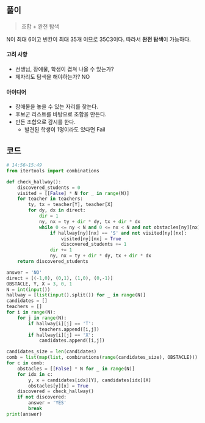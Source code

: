 ## 풀이

> 조합 + 완전 탐색

N이 최대 6이고 빈칸이 최대 35개 이므로 35C3이다. 따라서 **완전 탐색**이 가능하다.



#### 고려 사항

- 선생님, 장애물, 학생이 겹쳐 나올 수 있는가?
- 제자리도 탐색을 해야하는가? NO



#### 아이디어

- 장애물을 놓을 수 있는 자리를 찾는다.
- 후보군 리스트를 바탕으로 조합을 만든다.
- 만든 조합으로 감시를 한다.
  - 발견된 학생이 1명이라도 있다면 Fail



## 코드

```python
# 14:56~15:49
from itertools import combinations

def check_hallway():
    discovered_students = 0
    visited = [[False] * N for _ in range(N)]
    for teacher in teachers:
        ty, tx = teacher[Y], teacher[X]
        for dy, dx in direct:
            dir = 1
            ny, nx = ty + dir * dy, tx + dir * dx
            while 0 <= ny < N and 0 <= nx < N and not obstacles[ny][nx]:
                if hallway[ny][nx] == 'S' and not visited[ny][nx]:
                    visited[ny][nx] = True
                    discovered_students += 1
                dir += 1
                ny, nx = ty + dir * dy, tx + dir * dx
    return discovered_students

answer = 'NO'
direct = [(-1,0), (0,1), (1,0), (0,-1)]
OBSTACLE, Y, X = 3, 0, 1
N = int(input())
hallway = [list(input().split()) for _ in range(N)]
candidates = []
teachers = []
for i in range(N):
    for j in range(N):
        if hallway[i][j] == 'T':
            teachers.append([i,j])
        if hallway[i][j] == 'X':
            candidates.append([i,j])

candidates_size = len(candidates)
comb = list(map(list, combinations(range(candidates_size), OBSTACLE)))
for c in comb:
    obstacles = [[False] * N for _ in range(N)]
    for idx in c:
        y, x = candidates[idx][Y], candidates[idx][X]
        obstacles[y][x] = True
    discovered = check_hallway()
    if not discovered:
        answer = 'YES'
        break
print(answer)
```

